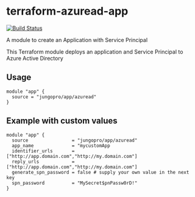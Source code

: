 # terraform-azuread-app

[![Build Status](https://dev.azure.com/jungodevops/Terraform/_apis/build/status/jungopro.terraform-azuread-app?branchName=master)](https://dev.azure.com/jungodevops/Terraform/_build/latest?definitionId=29&branchName=master)

A module to create an Application with Service Principal

This Terraform module deploys an application and Service Principal to Azure Active Directory

## Usage

```hcl
module "app" {
  source = "jungopro/app/azuread"
}
```

## Example with custom values

```hcl
module "app" {
  source                = "jungopro/app/azuread"
  app_name              = "mycustomApp
  identifier_urls       = ["http://app.domain.com","http://my.domain.com"]
  reply_urls            = ["http://app.domain.com","http://my.domain.com"]
  generate_spn_password = false # supply your own value in the next key
  spn_password          = "MySecret$pnPassw0rD!"
}
```